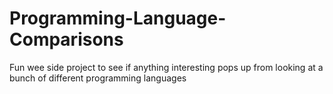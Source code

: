 # Programming-Language-Comparisons
Fun wee side project to see if anything interesting pops up from looking at a bunch of different programming languages
